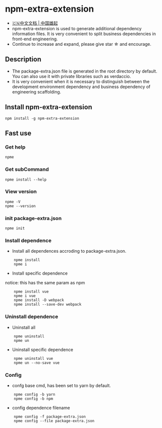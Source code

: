 # npm-extra-extension
* [🇨🇳中文文档 | 中国雄起](https://github.com/pomelott/npm-extra/blob/master/CHINESE.md)
* npm-extra-extension is used to generate additional dependency information files. It is very convenient to split business dependencies in front-end engineering.
* Continue to increase and expand, please give star ☆ and encourage.

## Description
* The package-extra.json file is generated in the root directory by default. You can also use it with private libraries such as verdaccio.
* It is very convenient when it is necessary to distinguish between the development environment dependency and business dependency of engineering scaffolding.

## Install npm-extra-extension

```
npm install -g npm-extra-extension
```

## Fast use

### Get help

```
npme
```
### Get subCommand

```
npme install --help
```

### View version

```
npme -V
npme --version
```

### init package-extra.json

```
npme init
```

### Install dependence

* Install all dependences accroding to package-extra.json.

```
    npme install
    npme i
```
* Install specific dependence

notice: this has the same param as npm

```
    npme install vue
    npme i vue
    npme install -D webpack
    npme install --save-dev webpack
```

### Uninstall dependence

* Uninstall all

 ```
     npme uninstall
     npme un
 ```

* Uninstall specific dependence
 
 ```
     npme uninstall vue
     npme un --no-save vue
 ```
### Config
* confg base cmd, has been set to yarn by default.

```
    npme config -b yarn
    npme config -b npm
```
* config dependence filename

```
    npme config -f package-extra.json
    npme config --file package-extra.json
```
